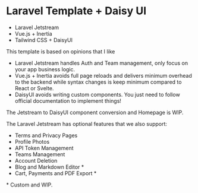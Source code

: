 # Laravel Template + Daisy UI

+ Laravel Jetstream
+ Vue.js + Inertia
+ Tailwind CSS + DaisyUI

This template is based on opinions that I like

+ Laravel Jetstream handles Auth and Team management, only focus on your app business logic.
+ Vue.js + Inertia avoids full page reloads and delivers minimum overhead to the backend while syntax changes is keep minimum compared to React or Svelte.
+ DaisyUI avoids writing custom components. You just need to follow official documentation to implement things!

The Jetstream to DaisyUI component conversion and Homepage is WIP.

The Laravel Jetstream has optional features that we also support:
+ Terms and Privacy Pages
+ Profile Photos
+ API Token Management
+ Teams Management
+ Account Deletion
+ Blog and Markdown Editor \*
+ Cart, Payments and PDF Export \*

\* Custom and WIP.

